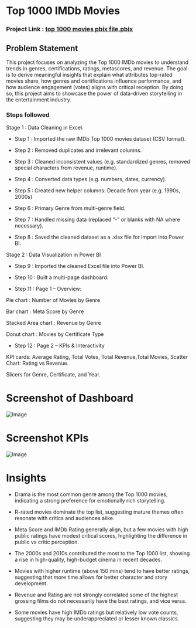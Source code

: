# Top 1000 IMDb Movies 

### Project Link : [top 1000 movies pbix file.pbix](https://github.com/ShubhamKumar0141/Project-1-/blob/main/top%201000%20movies%20pbix%20file.pbix)

## Problem Statement

This project focuses on analyzing the Top 1000 IMDb movies to understand trends in genres, certifications, ratings, metascores, and revenue. The goal is to derive meaningful insights that explain what attributes top-rated movies share, how genres and certifications influence performance, and how audience engagement (votes) aligns with critical reception. By doing so, this project aims to showcase the power of data-driven storytelling in the entertainment industry.

### Steps followed 

Stage 1 : Data Cleaning in Excel.

- Step 1 : Imported the raw IMDb Top 1000 movies dataset (CSV format).

- Step 2 : Removed duplicates and irrelevant columns.

- Step 3 : Cleaned inconsistent values (e.g. standardized genres, removed special characters from revenue, runtime).

- Step 4 : Converted data types (e.g. numbers, dates, currency).

- Step 5 : Created new helper columns: Decade from year (e.g. 1990s, 2000s)

- Step 6 : Primary Genre from multi-genre field.

- Step 7 : Handled missing data (replaced “-” or blanks with NA where necessary).

- Step 8 : Saved the cleaned dataset as a .xlsx file for import into Power BI.
 
Stage 2 : Data Visualization in Power BI

- Step 9 : Imported the cleaned Excel file into Power BI.

- Step 10 : Built a multi-page dashboard:

- Step 11 : Page 1 – Overview:

Pie chart : Number of Movies by Genre

Bar chart : Meta Score by Genre

Stacked Area chart : Revenue by Genre

Donut chart : Movies by Certificate Type

- Step 12 : Page 2 – KPIs & Interactivity

KPI cards: Average Rating, Total Votes, Total Revenue,Total Movies,
Scatter Chart: Rating vs Revenue.

Slicers for Genre, Certificate, and Year.

# Screenshot of Dashboard 

![Image](https://github.com/user-attachments/assets/9f7b6310-3f87-405f-bb13-43127b48798f)

 
 # Screenshot KPIs

![Image](https://github.com/user-attachments/assets/78e43928-5861-466f-9f1d-e1dc8c93a919)

# Insights

- Drama is the most common genre among the Top 1000 movies, indicating a strong preference for emotionally rich storytelling.

- R-rated movies dominate the top list, suggesting mature themes often resonate with critics and audiences alike.

- Meta Score and IMDb Rating generally align, but a few movies with high public ratings have modest critical scores, highlighting the difference in public vs critic perception.

- The 2000s and 2010s contributed the most to the Top 1000 list, showing a rise in high-quality, high-budget cinema in recent decades.

- Movies with higher runtime (above 150 mins) tend to have better ratings, suggesting that more time allows for better character and story development.

- Revenue and Rating are not strongly correlated  some of the highest grossing films do not necessarily have the best ratings, and vice versa.

- Some movies have high IMDb ratings but relatively low vote counts, suggesting they may be underappreciated or lesser known classics.








